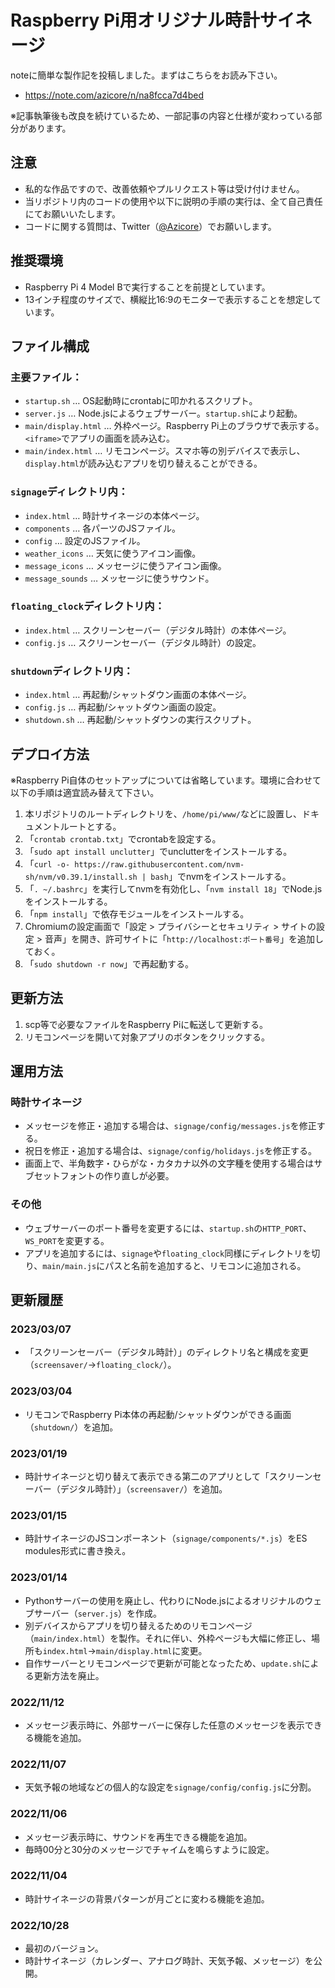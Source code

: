 # Raspberry Pi用オリジナル時計サイネージ

noteに簡単な製作記を投稿しました。まずはこちらをお読み下さい。

* https://note.com/azicore/n/na8fcca7d4bed

※記事執筆後も改良を続けているため、一部記事の内容と仕様が変わっている部分があります。

## 注意

* 私的な作品ですので、改善依頼やプルリクエスト等は受け付けません。
* 当リポジトリ内のコードの使用や以下に説明の手順の実行は、全て自己責任にてお願いいたします。
* コードに関する質問は、Twitter（[@Azicore](https://twitter.com/Azicore)）でお願いします。

## 推奨環境

* Raspberry Pi 4 Model Bで実行することを前提としています。
* 13インチ程度のサイズで、横縦比16:9のモニターで表示することを想定しています。

## ファイル構成

### 主要ファイル：

* `startup.sh` … OS起動時にcrontabに叩かれるスクリプト。
* `server.js` … Node.jsによるウェブサーバー。`startup.sh`により起動。
* `main/display.html` … 外枠ページ。Raspberry Pi上のブラウザで表示する。`<iframe>`でアプリの画面を読み込む。
* `main/index.html` … リモコンページ。スマホ等の別デバイスで表示し、`display.html`が読み込むアプリを切り替えることができる。

### `signage`ディレクトリ内：

* `index.html` … 時計サイネージの本体ページ。
* `components` … 各パーツのJSファイル。
* `config` … 設定のJSファイル。
* `weather_icons` … 天気に使うアイコン画像。
* `message_icons` … メッセージに使うアイコン画像。
* `message_sounds` … メッセージに使うサウンド。

### `floating_clock`ディレクトリ内：

* `index.html` … スクリーンセーバー（デジタル時計）の本体ページ。
* `config.js` … スクリーンセーバー（デジタル時計）の設定。

### `shutdown`ディレクトリ内：

* `index.html` … 再起動/シャットダウン画面の本体ページ。
* `config.js` … 再起動/シャットダウン画面の設定。
* `shutdown.sh` … 再起動/シャットダウンの実行スクリプト。

## デプロイ方法

※Raspberry Pi自体のセットアップについては省略しています。環境に合わせて以下の手順は適宜読み替えて下さい。

1. 本リポジトリのルートディレクトリを、`/home/pi/www/`などに設置し、ドキュメントルートとする。
1. 「`crontab crontab.txt`」でcrontabを設定する。
1. 「`sudo apt install unclutter`」でunclutterをインストールする。
1. 「`curl -o- https://raw.githubusercontent.com/nvm-sh/nvm/v0.39.1/install.sh | bash`」でnvmをインストールする。
1. 「`. ~/.bashrc`」を実行してnvmを有効化し、「`nvm install 18`」でNode.jsをインストールする。
1. 「`npm install`」で依存モジュールをインストールする。
1. Chromiumの設定画面で「設定 > プライバシーとセキュリティ > サイトの設定 > 音声」を開き、許可サイトに「`http://localhost:ポート番号`」を追加しておく。
1. 「`sudo shutdown -r now`」で再起動する。

## 更新方法

1. scp等で必要なファイルをRaspberry Piに転送して更新する。
1. リモコンページを開いて対象アプリのボタンをクリックする。

## 運用方法

### 時計サイネージ

* メッセージを修正・追加する場合は、`signage/config/messages.js`を修正する。
* 祝日を修正・追加する場合は、`signage/config/holidays.js`を修正する。
* 画面上で、半角数字・ひらがな・カタカナ以外の文字種を使用する場合はサブセットフォントの作り直しが必要。

### その他

* ウェブサーバーのポート番号を変更するには、`startup.sh`の`HTTP_PORT`、`WS_PORT`を変更する。
* アプリを追加するには、`signage`や`floating_clock`同様にディレクトリを切り、`main/main.js`にパスと名前を追加すると、リモコンに追加される。

## 更新履歴

### 2023/03/07

* 「スクリーンセーバー（デジタル時計）」のディレクトリ名と構成を変更（`screensaver/`→`floating_clock/`）。

### 2023/03/04

* リモコンでRaspberry Pi本体の再起動/シャットダウンができる画面（`shutdown/`）を追加。

### 2023/01/19

* 時計サイネージと切り替えて表示できる第二のアプリとして「スクリーンセーバー（デジタル時計）」（`screensaver/`）を追加。

### 2023/01/15

* 時計サイネージのJSコンポーネント（`signage/components/*.js`）をES modules形式に書き換え。

### 2023/01/14

* Pythonサーバーの使用を廃止し、代わりにNode.jsによるオリジナルのウェブサーバー（`server.js`）を作成。
* 別デバイスからアプリを切り替えるためのリモコンページ（`main/index.html`）を製作。それに伴い、外枠ページも大幅に修正し、場所も`index.html`→`main/display.html`に変更。
* 自作サーバーとリモコンページで更新が可能となったため、`update.sh`による更新方法を廃止。

### 2022/11/12

* メッセージ表示時に、外部サーバーに保存した任意のメッセージを表示できる機能を追加。

### 2022/11/07

* 天気予報の地域などの個人的な設定を`signage/config/config.js`に分割。

### 2022/11/06

* メッセージ表示時に、サウンドを再生できる機能を追加。
* 毎時00分と30分のメッセージでチャイムを鳴らすように設定。

### 2022/11/04

* 時計サイネージの背景パターンが月ごとに変わる機能を追加。

### 2022/10/28

* 最初のバージョン。
* 時計サイネージ（カレンダー、アナログ時計、天気予報、メッセージ）を公開。
